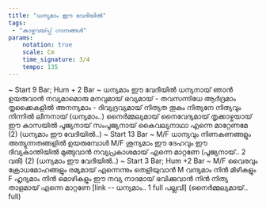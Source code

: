```yaml
---
title: "ധന്യമാം ഈ വേദിയിൽ"
tags:
 - "കാഴ്ചവയ്‍പ്പ് ഗാനങ്ങൾ"
params:
    notation: true
    scale: Cm
    time_signature: 3/4
    tempo: 135
---
```


~ Start 9 Bar; Hum + 2 Bar ~
ധന്യമാം ഈ വേദിയിൽ
ധന്യനായ് ഞാൻ ഉയരുവാൻ
നവ്യമാമൊരു മനവുമായ് ഭവ്യമായ് - തവസന്നിധേ
ആർദ്രമാം തൃക്കൈകളിൽ അനന്യമാം - ദിവ്യദ്രവ്യമായ്
നിത്യത തൂകും നിത്യനേ
നിത്യവും നിന്നിൽ ലീനനായ് (ധന്യമാം..)
നൈർമ്മല്യമായ് നൈവേദ്യമായ്
തൃക്കാഴ്ചയായ് ഈ കാസയിൽ
പൂജ്യനായ് സംപൂജ്യനായ്
കൈവല്യനാഥാ എന്നെ മാറ്റേണമേ (2)
(ധന്യമാം ഈ വേദിയിൽ..)
~ Start 13 Bar ~
M/F
ധാന്യവും നിണകണങ്ങളും
അത്യുന്നതങ്ങളിൽ ഉയരുമ്പോൾ
M/F
ശൂന്യമാം
ഈ ദേഹവും
ഈ ദിവ്യകാന്തിയിൽ മുങ്ങുവാൻ 
നവ്യപ്രകാശമായ് എന്നെ മാറ്റണേ
(പൂജ്യനായ്.. 2 വരി) (2)
(ധന്യമാം ഈ വേദിയിൽ..)
~ Start 3 Bar; Hum +2 Bar ~
M/F
വൈരവും ക്രോധമോഹങ്ങളും
രമ്യമായ് എന്നെന്നും തെളിയുവാൻ
M
വന്ദ്യമാം
നിൻ മിഴികളും
F
ഹൃദ്യമാം
നിൻ മൊഴികളും
ഈ നവ്യ നാദമായ് ഭവിക്കുവാൻ
നിൻ നിത്യ താളമായ് എന്നെ മാറ്റണേ
[link -- ധന്യമാം.. 1 full പല്ലവി]
(നൈർമ്മല്യമായ്.. full)

